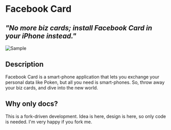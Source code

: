 Facebook Card
===

 _**"No more biz cards; install Facebook Card in your iPhone instead."**_
--

![Sample](http://dl.dropbox.com/u/2819285/facebook-card-sample.jpg)


Description
---
Facebook Card is a smart-phone application that lets you exchange your
personal data like Poken, but all you need is smart-phones.
So, throw away your biz cards, and dive into the new world.


Why only docs?
---
This is a fork-driven development.
Idea is here, design is here, so only code is needed.
I'm very happy if you fork me.



